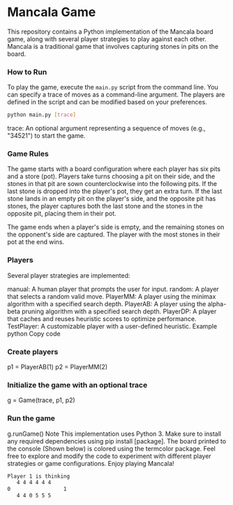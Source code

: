 # Mancala Game

This repository contains a Python implementation of the Mancala board game, along with several player strategies to play against each other. Mancala is a traditional game that involves capturing stones in pits on the board.

### How to Run

To play the game, execute the `main.py` script from the command line. You can specify a trace of moves as a command-line argument. The players are defined in the script and can be modified based on your preferences.

```bash
python main.py [trace]
```

trace: An optional argument representing a sequence of moves (e.g., "34521") to start the game.

### Game Rules

The game starts with a board configuration where each player has six pits and a store (pot). Players take turns choosing a pit on their side, and the stones in that pit are sown counterclockwise into the following pits. If the last stone is dropped into the player's pot, they get an extra turn. If the last stone lands in an empty pit on the player's side, and the opposite pit has stones, the player captures both the last stone and the stones in the opposite pit, placing them in their pot.

The game ends when a player's side is empty, and the remaining stones on the opponent's side are captured. The player with the most stones in their pot at the end wins.

### Players

Several player strategies are implemented:

manual: A human player that prompts the user for input.
random: A player that selects a random valid move.
PlayerMM: A player using the minimax algorithm with a specified search depth.
PlayerAB: A player using the alpha-beta pruning algorithm with a specified search depth.
PlayerDP: A player that caches and reuses heuristic scores to optimize performance.
TestPlayer: A customizable player with a user-defined heuristic.
Example
python
Copy code

### Create players

p1 = PlayerAB(1)
p2 = PlayerMM(2)

### Initialize the game with an optional trace

g = Game(trace, p1, p2)

### Run the game

g.runGame()
Note
This implementation uses Python 3.
Make sure to install any required dependencies using pip install [package]. The board printed to the console (Shown below) is colored using the termcolor package.
Feel free to explore and modify the code to experiment with different player strategies or game configurations. Enjoy playing Mancala!

```bash
Player 1 is thinking
   4 4 4 4 4 4
0                 1
   4 4 0 5 5 5
```
